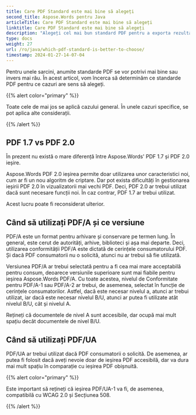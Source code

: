 ```yaml
---
title: Care PDF Standard este mai bine să alegeți
second_title: Aspose.Words pentru Java
articleTitle: Care PDF Standard este mai bine să alegeți
linktitle: Care PDF Standard este mai bine să alegeți
description: "Alegeți cel mai bun standard PDF pentru a exporta rezultatul sarcinii dvs. de programare în Java. Care PDF standard este mai bun– PDF 1.7, PDF 2.0, PDF/A-1, PDF/A-2, sau PDF/UA."
type: docs
weight: 27
url: /ro/java/which-pdf-standard-is-better-to-choose/
timestamp: 2024-01-27-14-07-04
---
```


Pentru unele sarcini, anumite standarde PDF se vor potrivi mai bine sau invers mai rău. În acest articol, vom încerca să determinăm ce standarde PDF pentru ce cazuri are sens să alegeți.

{{% alert color="primary" %}}

Toate cele de mai jos se aplică cazului general. În unele cazuri specifice, se pot aplica alte considerații.

{{% /alert %}}

## PDF 1.7 vs PDF 2.0

În prezent nu există o mare diferență între Aspose.Words' PDF 1.7 și PDF 2.0 ieșire.

Aspose.Words PDF 2.0 ieșirea permite doar utilizarea unor caracteristici noi, cum ar fi un nou algoritm de criptare. Dar pot exista dificultăți în gestionarea ieșirii PDF 2.0 în vizualizatorii mai vechi PDF. Deci, PDF 2.0 ar trebui utilizat dacă sunt necesare funcții noi. În caz contrar, PDF 1.7 ar trebui utilizat.

Acest lucru poate fi reconsiderat ulterior.

## Când să utilizați PDF/A și ce versiune

PDF/A este un format pentru arhivare și conservare pe termen lung. În general, este cerut de autorități, arhive, biblioteci și așa mai departe. Deci, utilizarea conformității PDF/A este dictată de cerințele consumatorului PDF. Și dacă PDF consumatorii nu o solicită, atunci nu ar trebui să fie utilizată.

Versiunea PDF/A ar trebui selectată pentru a fi cea mai mare acceptabilă pentru consum, deoarece versiunile superioare sunt mai fiabile pentru ieșirea Aspose.Words PDF/A. Cu toate acestea, nivelul de Conformitate pentru PDF/A-1 sau PDF/A-2 ar trebui, de asemenea, selectat în funcție de cerințele consumatorilor. Astfel, dacă este necesar nivelul a, atunci ar trebui utilizat, iar dacă este necesar nivelul B/U, atunci ar putea fi utilizate atât nivelul B/U, cât și nivelul A.

Rețineți că documentele de nivel A sunt accesibile, dar ocupă mai mult spațiu decât documentele de nivel B/U.

## Când să utilizați PDF/UA

PDF/UA ar trebui utilizat dacă PDF consumatorii o solicită. De asemenea, ar putea fi folosit dacă aveți nevoie doar de ieșirea PDF accesibilă, dar va dura mai mult spațiu în comparație cu ieșirea PDF obișnuită.

{{% alert color="primary" %}}

Este important să rețineți că ieșirea PDF/UA-1 va fi, de asemenea, compatibilă cu WCAG 2.0 și Secțiunea 508.

{{% /alert %}}
